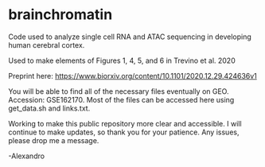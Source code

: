 # brainchromatin
Code used to analyze single cell RNA and ATAC sequencing in developing human cerebral cortex.

Used to make elements of Figures 1, 4, 5, and 6 in Trevino et al. 2020

Preprint here: https://www.biorxiv.org/content/10.1101/2020.12.29.424636v1

You will be able to find all of the necessary files eventually on GEO. Accession: GSE162170.
Most of the files can be accessed here using get_data.sh and links.txt.

Working to make this public repository more clear and accessible. I will continue to make updates, so thank you for your patience. Any issues, please drop me a message.

-Alexandro
